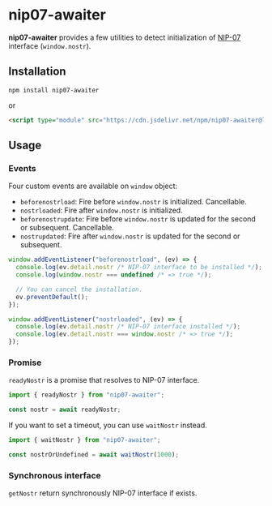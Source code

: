 # nip07-awaiter

**nip07-awaiter** provides a few utilities to detect initialization of [NIP-07](https://github.com/nostr-protocol/nips/blob/master/07.md) interface (`window.nostr`).

## Installation

```
npm install nip07-awaiter
```

or

```html
<script type="module" src="https://cdn.jsdelivr.net/npm/nip07-awaiter@latest/dist/index.mjs">
```

## Usage

### Events

Four custom events are available on `window` object:

- `beforenostrload`: Fire before `window.nostr` is initialized. Cancellable.
- `nostrloaded`: Fire after `window.nostr` is initialized.
- `beforenostrupdate`: Fire before `window.nostr` is updated for the second or subsequent. Cancellable.
- `nostrupdated`: Fire after `window.nostr` is updated for the second or subsequent.

```js
window.addEventListener("beforenostrload", (ev) => {
  console.log(ev.detail.nostr /* NIP-07 interface to be installed */);
  console.log(window.nostr === undefined /* => true */);

  // You can cancel the installation.
  ev.preventDefault();
});

window.addEventListener("nostrloaded", (ev) => {
  console.log(ev.detail.nostr /* NIP-07 interface installed */);
  console.log(ev.detail.nostr === window.nostr /* => true */);
});
```

### Promise

`readyNostr` is a promise that resolves to NIP-07 interface.

```js
import { readyNostr } from "nip07-awaiter";

const nostr = await readyNostr;
```

If you want to set a timeout, you can use `waitNostr` instead.

```js
import { waitNostr } from "nip07-awaiter";

const nostrOrUndefined = await waitNostr(1000);
```

### Synchronous interface

`getNostr` return synchronously NIP-07 interface if exists.
